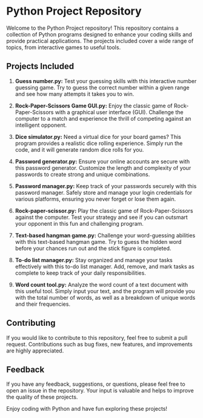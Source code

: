 # Python Project Repository

Welcome to the Python Project repository! This repository contains a collection of Python programs designed to enhance your coding skills and provide practical applications. The projects included cover a wide range of topics, from interactive games to useful tools.

## Projects Included

1. **Guess number.py:** Test your guessing skills with this interactive number guessing game. Try to guess the correct number within a given range and see how many attempts it takes you to win.

2. **Rock-Paper-Scissors Game GUI.py:** Enjoy the classic game of Rock-Paper-Scissors with a graphical user interface (GUI). Challenge the computer to a match and experience the thrill of competing against an intelligent opponent.

3. **Dice simulator.py:** Need a virtual dice for your board games? This program provides a realistic dice rolling experience. Simply run the code, and it will generate random dice rolls for you.

4. **Password generator.py:** Ensure your online accounts are secure with this password generator. Customize the length and complexity of your passwords to create strong and unique combinations.

5. **Password manager.py:** Keep track of your passwords securely with this password manager. Safely store and manage your login credentials for various platforms, ensuring you never forget or lose them again.

6. **Rock-paper-scissor.py:** Play the classic game of Rock-Paper-Scissors against the computer. Test your strategy and see if you can outsmart your opponent in this fun and challenging program.

7. **Text-based hangman game.py:** Challenge your word-guessing abilities with this text-based hangman game. Try to guess the hidden word before your chances run out and the stick figure is completed.

8. **To-do list manager.py:** Stay organized and manage your tasks effectively with this to-do list manager. Add, remove, and mark tasks as complete to keep track of your daily responsibilities.

9. **Word count tool.py:** Analyze the word count of a text document with this useful tool. Simply input your text, and the program will provide you with the total number of words, as well as a breakdown of unique words and their frequencies.


## Contributing

If you would like to contribute to this repository, feel free to submit a pull request. Contributions such as bug fixes, new features, and improvements are highly appreciated.


## Feedback

If you have any feedback, suggestions, or questions, please feel free to open an issue in the repository. Your input is valuable and helps to improve the quality of these projects.

Enjoy coding with Python and have fun exploring these projects!
